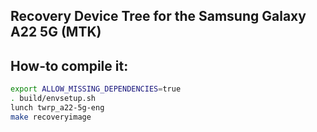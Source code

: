 ## Recovery Device Tree for the Samsung Galaxy A22 5G (MTK)

## How-to compile it:

```sh
export ALLOW_MISSING_DEPENDENCIES=true
. build/envsetup.sh
lunch twrp_a22-5g-eng
make recoveryimage
```


